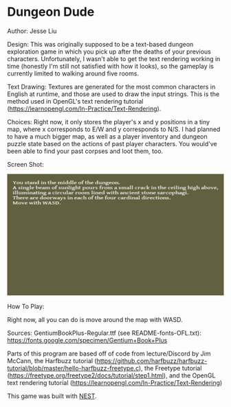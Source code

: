 # Dungeon Dude

Author: Jesse Liu

Design: This was originally supposed to be a text-based dungeon exploration game in which you pick up after the deaths of your previous characters. Unfortunately, I wasn't able to get the text rendering working in time (honestly I'm still not satisfied with how it looks), so the gameplay is currently limited to walking around five rooms.

Text Drawing: Textures are generated for the most common characters in English at runtime, and those are used to draw the input strings. This is the method used in OpenGL's text rendering tutorial (https://learnopengl.com/In-Practice/Text-Rendering).

Choices: Right now, it only stores the player's x and y positions in a tiny map, where x corresponds to E/W and y corresponds to N/S. I had planned to have a much bigger map, as well as a player inventory and dungeon puzzle state based on the actions of past player characters. You would've been able to find your past corpses and loot them, too.

Screen Shot:

![Screen Shot](screenshot.png)

How To Play:

Right now, all you can do is move around the map with WASD.

Sources: GentiumBookPlus-Regular.ttf (see README-fonts-OFL.txt): https://fonts.google.com/specimen/Gentium+Book+Plus

Parts of this program are based off of code from lecture/Discord by Jim McCann, the Harfbuzz tutorial (https://github.com/harfbuzz/harfbuzz-tutorial/blob/master/hello-harfbuzz-freetype.c), the Freetype tutorial (https://freetype.org/freetype2/docs/tutorial/step1.html), and the OpenGL text rendering tutorial (https://learnopengl.com/In-Practice/Text-Rendering)

This game was built with [NEST](NEST.md).

